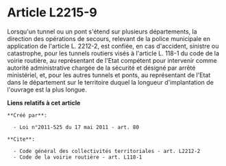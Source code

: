 # Article L2215-9

Lorsqu'un tunnel ou un pont s'étend sur plusieurs départements, la direction des opérations de secours, relevant de la police
municipale en application de l'article L. 2212-2, est confiée, en cas d'accident, sinistre ou catastrophe, pour les tunnels
routiers visés à l'article L. 118-1 du code de la voirie routière, au représentant de l'Etat compétent pour intervenir comme
autorité administrative chargée de la sécurité et désigné par arrêté ministériel, et, pour les autres tunnels et ponts, au
représentant de l'Etat dans le département sur le territoire duquel la longueur d'implantation de l'ouvrage est la plus
longue.

**Liens relatifs à cet article**

	**Créé par**:

	  - Loi n°2011-525 du 17 mai 2011 - art. 80

	**Cite**:

	  - Code général des collectivités territoriales - art. L2212-2
	  - Code de la voirie routière - art. L118-1
